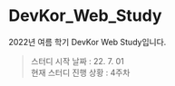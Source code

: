 # DevKor_Web_Study
2022년 여름 학기 DevKor Web Study입니다.   
> 스터디 시작 날짜 : 22. 7. 01   
> 현재 스터디 진행 상황 : 4주차   